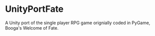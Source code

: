 # UnityPortFate

A Unity port of the single player RPG game orignially coded in PyGame, Booga's Welcome of Fate.





